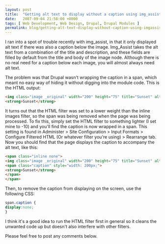 ```yaml
---
layout: post
title:  "Getting alt text to display without a caption using img_assist"
date:   2007-09-04 21:58:00 +0000
tags: [ Web Development, Web Design, Drupal, Drupal Modules ]
permalink: blog/getting-alt-text-display-without-caption-using-imgassist
---
```

I ran into a spot of trouble recently with img_assist, in that it only displayed alt text if there was also a caption below the image. Img_Assist takes the alt text from a combination of the title and description, and these fields are filled by default from the title and body of the image node. Although there is no real need for a caption below each image, you will almost always need alt text.

The problem was that Drupal wasn't wrapping the caption in a span, which meant no easy way of hiding it without digging into the module code. This is the HTML output:

```html
<img class="image _original" width="200" height="75" title="Sunset" alt="Sunset" src="http://example.com/files/images/sunset.jpg"/>
<strong>Sunset</strong>
```

It turns out that the HTML filter was set to a lower weight than the inline images filter, so the span was being removed when the page was being processed. To fix this, simply set the HTML filter to something lighter (I set mine to -10) and you'll find the caption is now wrapped in a span. This setting is found in Administer > Site Configuration > Input Formats > Configure Filtered HTML (Or whatever filter you're using) > Rearrange tab. Now you should find that the page displays the caption to accompany the alt text, like this:

```html
<span class="inline none">
<img class="image _original" width="200" height="75" title="Sunset" alt="Sunset"  src="http://example.com/files/images/sunset.jpg"/>
<span class="caption" style="width: 200px;">
<strong>Sunset</strong>
</span>
</span> 
```

Then, to remove the caption from displaying on the screen, use the following CSS:

```css
span.caption {
display:none;
}
```
I think it's a good idea to run the HTML filter first in general so it cleans the unwanted code up but doesn't also interfere with other filters.

Please feel free to post any comments below.